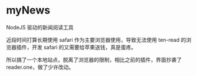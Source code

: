 # myNews
NodeJS 驱动的新闻阅读工具

近段时间打算长期使用 safari 作为主要浏览器使用，导致无法使用 ten-read 的浏览器插件，开发 safari 的又需要给苹果送钱，真是蛋疼。

所以搞了一个本地站点，脱离了浏览器的限制，相比之前的插件，界面抄袭了 reader.one，做了少许改动。
